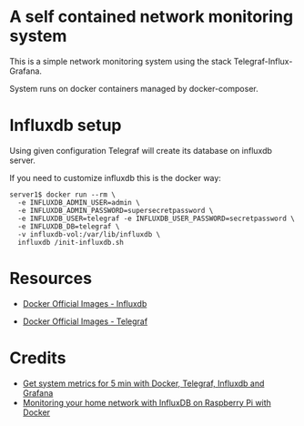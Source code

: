A self contained network monitoring system
==========================================

This is a simple network monitoring system using the stack
Telegraf-Influx-Grafana.

System runs on docker containers managed by docker-composer.

Influxdb setup
==============

Using given configuration Telegraf will create its database on influxdb server.

If you need to customize influxdb this is the docker way:

```
server1$ docker run --rm \
  -e INFLUXDB_ADMIN_USER=admin \
  -e INFLUXDB_ADMIN_PASSWORD=supersecretpassword \
  -e INFLUXDB_USER=telegraf -e INFLUXDB_USER_PASSWORD=secretpassword \
  -e INFLUXDB_DB=telegraf \
  -v influxdb-vol:/var/lib/influxdb \
  influxdb /init-influxdb.sh
```

Resources
=========

* [Docker Official Images - Influxdb](https://hub.docker.com/_/influxdb)

* [Docker Official Images - Telegraf](https://hub.docker.com/_/telegraf)


Credits
======

* [Get system metrics for 5 min with Docker, Telegraf, Influxdb and Grafana](https://towardsdatascience.com/get-system-metrics-for-5-min-with-docker-telegraf-influxdb-and-grafana-97cfd957f0ac)
* [Monitoring your home network with InfluxDB on Raspberry Pi with Docker](https://medium.com/@petey5000/monitoring-your-home-network-with-influxdb-on-raspberry-pi-with-docker-78a23559ffea)
